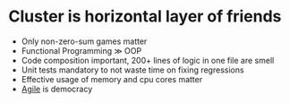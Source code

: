 # Cluster is horizontal layer of friends
 
* Only non-zero-sum games matter 
* Functional Programming ≫ OOP 
* Code composition important, 200+ lines of logic in one file are smell
* Unit tests mandatory to not waste time on fixing regressions
* Effective usage of memory and cpu cores matter
* [Agile](https://agilemanifesto.org/principles.html) is democracy
